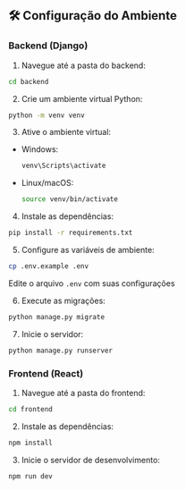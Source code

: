 ## 🛠️ Configuração do Ambiente

### Backend (Django)

1. Navegue até a pasta do backend:
```bash
cd backend
```

2. Crie um ambiente virtual Python:
```bash
python -m venv venv
```

3. Ative o ambiente virtual:
- Windows:
  ```bash
  venv\Scripts\activate
  ```
- Linux/macOS:
  ```bash
  source venv/bin/activate
  ```

4. Instale as dependências:
```bash
pip install -r requirements.txt
```

5. Configure as variáveis de ambiente:
```bash
cp .env.example .env
```
Edite o arquivo `.env` com suas configurações

6. Execute as migrações:
```bash
python manage.py migrate
```

7. Inicie o servidor:
```bash
python manage.py runserver
```

### Frontend (React)

1. Navegue até a pasta do frontend:
```bash
cd frontend
```

2. Instale as dependências:
```bash
npm install
```

3. Inicie o servidor de desenvolvimento:
```bash
npm run dev
```